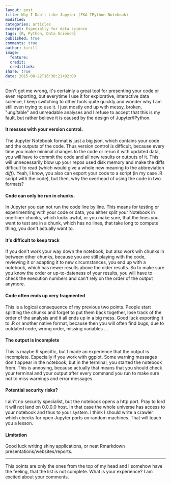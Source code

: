 ```yaml
---
layout: post
title: Why I Don't Like Jupyter (FKA IPython Notebook)
modified: 
categories: articles
excerpt: Especially for data science
tags: [R, Python, Data Science]
published: true
comments: true
author: kirill
image:
  feature:
  credit:
  creditlink:
share: true
date: 2015-08-22T16:30:21+02:00
---
```



<span class = "dropcap">D</span>on't get me wrong, it's certainly a great tool for presenting your code or even reporting, but everytime I use it for explorative, interactive data science, I keep switching to other tools quite quickly and wonder why I am still even trying to use it. I just mostly end up with messy, broken, "un*git*able" and unreadable analyses and I refuse to accept that this is my fault, but rather believe it is caused by the design of Jupyter/IPython.

#### It messes with your version control.

The Jupyter Notebook format is just a big json, which contains your code and the outputs of the code. Thus version control is difficult, because every time you make minimal changes to the code or rerun it with updated data, you will have to commit the code and all new results or outputs of it. This will unnecessarily blow up your repos used disk memory and make the diffs difficult to read (which would give a whole new meaning to the abbreviation *diff*). Yeah, I know, you also can export your code to a script (in my case .R script with the code), but then, why the overhead of using the code in two formats?
  
#### Code can only be run in chunks.
	
In Jupyter you can not run the code line by line. This means for testing or experimenting with your code or data, you either split your Notebook in one-liner chunks, which looks awful, or you make sure, that the lines you want to test are in a chunk, which has no lines, that take long to compute thing, you don't actually want to.

#### It's difficult to keep track

If you don't work your way down the notebook, but also work wih chunks in between other chunks, because you are still playing with the code, reviewing it or adapting it to new circumstances, you end up with a notebook, which has newer results above the older results. So to make sure you know the order or up-to-dateness of your results, you will have to check the execution numbers and can't rely on the order of the output anymore.

#### Code often ends up very fragmented

This is a logical consequence of my previous two points. People start splitting the chunks and forget to put them back together, lose track of the order of the analysis and it all ends up in a big mess. Good luck exporting it to .R or another native format, because then you will often find bugs, due to outdated code, wrong order, missing variables ...

#### The output is incomplete

This is maybe R specific, but I made an experience that the output is incomplete. Especially if you work with ggplot. Some warning messages don't appear in the notebook, but in the terminal, you started the notebook from. This is annoying, because actually that means that you should check your terminal and your output after every command you run to make sure not to miss warnings and error messages.

#### Potential security risks?

I ain't no security specialist, but the notebook opens a http port. Pray to lord it will not land on 0.0.0.0 host. In that case the whole universe has access to your notebook and thus to your system. I think I should write a crawler which checks for open Jupyter ports on random machines. That will teach you a lesson.

#### Limitation

Good luck writing shiny applications, or neat Rmarkdown presentations/websites/reports.

<hr>

This points are only the ones from the top of my head and I somehow have the feeling, that the list is not complete. What is your experience? I am excited about your comments. 


